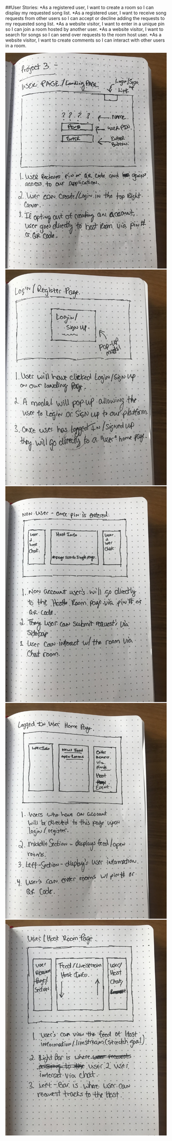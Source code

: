 ##User Stories:
*As a registered user, I want to create a room so I can display my requested song list.
*As a registered user, I want to receive song requests from other users so I can accept or decline adding the requests to my requested song list.
*As a website visitor, I want to enter in a unique pin so I can join a room hosted by another user.
*As a website visitor, I want to search for songs so I can send over requests to the room host user.
*As a website visitor, I want to create comments so I can interact with other users in a room.

![Wireframe](https://github.com/JayEscala/project_myrequest_back_end/blob/master/images/wireframes/wireframes_1.jpg)
![Wireframe](https://github.com/JayEscala/project_myrequest_back_end/blob/master/images/wireframes/wireframes_2.jpg)
![Wireframe](https://github.com/JayEscala/project_myrequest_back_end/blob/master/images/wireframes/wireframes_3.jpg)
![Wireframe](https://github.com/JayEscala/project_myrequest_back_end/blob/master/images/wireframes/wireframes_4.jpg)
![Wireframe](https://github.com/JayEscala/project_myrequest_back_end/blob/master/images/wireframes/wireframes_5.jpg)
